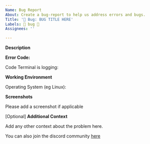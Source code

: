 ```yaml
---
Name: Bug Report
About: Create a bug-report to help us address errors and bugs.
Title: '🐛 Bug: BUG TITLE HERE'
Labels: 🐛 bug 🐛
Assignees: ''

---
```


**Description**

<!--A clear and concise description of what the bug is.-->

**Error Code:**

Code Terminal is logging:

**Working Environment**

Operating System (eg Linux):

**Screenshots**

Please add a screenshot if applicable

[Optional] **Additional Context**

Add any other context about the problem here.

You can also join the discord community [here](https://discord.com/invite/HSupF99kpq)
